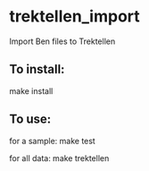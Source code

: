 # trektellen_import
Import Ben files to Trektellen


## To install:
make install

## To use:

for a sample:
make test

for all data:
make trektellen
